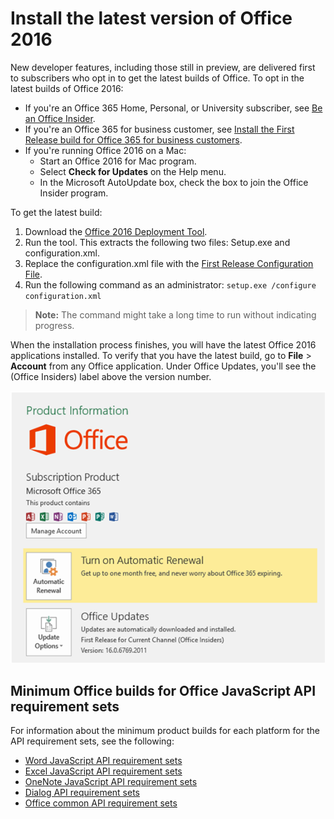 # Install the latest version of Office 2016

New developer features, including those still in preview, are delivered first to subscribers who opt in to get the latest builds of Office. To opt in the latest builds of Office 2016: 

- If you're an Office 365 Home, Personal, or University subscriber, see [Be an Office Insider](https://products.office.com/en-us/office-insider).
- If you're an Office 365 for business customer, see [Install the First Release build for Office 365 for business customers](https://support.office.com/en-us/article/Install-the-First-Release-build-for-Office-365-for-business-customers-4dd8ba40-73c0-4468-b778-c7b744d03ead?ui=en-US&rs=en-US&ad=US).
- If you're running Office 2016 on a Mac:
	- Start an Office 2016 for Mac program.
	- Select **Check for Updates** on the Help menu.
	- In the Microsoft AutoUpdate box, check the box to join the Office Insider program. 

To get the latest build: 

1. Download the [Office 2016 Deployment Tool](https://www.microsoft.com/en-us/download/details.aspx?id=49117). 
2. Run the tool. This extracts the following two files: Setup.exe and configuration.xml.
3. Replace the configuration.xml file with the [First Release Configuration File](https://raw.githubusercontent.com/OfficeDev/Office-Add-in-Commands-Samples/master/Tools/FirstReleaseConfig/configuration.xml).
4. Run the following command as an administrator:  `setup.exe /configure configuration.xml` 

>**Note:** The command might take a long time to run without indicating progress.

When the installation process finishes, you will have the latest Office 2016 applications installed. To verify that you have the latest build, go to **File** > **Account** from any Office application. Under Office Updates, you'll see the (Office Insiders) label above the version number.

![A screenshot that shows product information with the Office Insiders label](../../images/officeinsider.PNG)

## Minimum Office builds for Office JavaScript API requirement sets

For information about the minimum product builds for each platform for the API requirement sets, see the following:

- [Word JavaScript API requirement sets](../../reference/requirement-sets/word-api-requirement-sets.md)
- [Excel JavaScript API requirement sets](../../reference/requirement-sets/excel-api-requirement-sets.md)
- [OneNote JavaScript API requirement sets](../../reference/requirement-sets/onenote-api-requirement-sets.md)
- [Dialog API requirement sets](../../reference/requirement-sets/dialog-api-requirement-sets.md)
- [Office common API requirement sets](../../reference/requirement-sets/office-add-in-requirement-sets.md)
